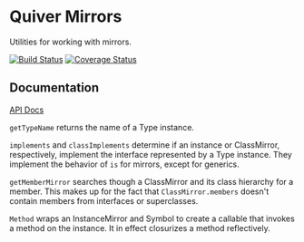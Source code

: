 Quiver Mirrors
==============

Utilities for working with mirrors.

[![Build Status](https://travis-ci.org/QuiverDart/quiver_mirrors.svg?branch=master)](https://travis-ci.org/QuiverDart/quiver_mirrors)
[![Coverage Status](https://img.shields.io/coveralls/QuiverDart/quiver_mirrors.svg)](https://coveralls.io/r/QuiverDart/quiver_mirrors)

## Documentation

[API Docs](http://www.dartdocs.org/documentation/quiver_mirrors/latest)

`getTypeName` returns the name of a Type instance.

`implements` and `classImplements` determine if an instance or ClassMirror,
respectively, implement the interface represented by a Type instance. They
implement the behavior of `is` for mirrors, except for generics.

`getMemberMirror` searches though a ClassMirror and its class hierarchy for
a member. This makes up for the fact that `ClassMirror.members` doesn't
contain members from interfaces or superclasses.

`Method` wraps an InstanceMirror and Symbol to create a callable that invokes
a method on the instance. It in effect closurizes a method reflectively.

